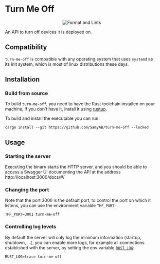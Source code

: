 # Turn Me Off

<div align="center">

![Format and Lints](https://github.com/SamyAB/turn-me-off/actions/workflows/check.yml/badge.svg)

</div>

An API to turn off devices it is deployed on.

## Compatibility

`turn-me-off` is compatible with any operating system that uses `systemd` as its init system,
which is most of linux distributions these days.

## Installation

### Build from source

To build `turn-me-off`, you need to have the Rust toolchain installed on your machine,
if you don't have it, install it using [rustup](https://rustup.rs/).

To build and install the executable you can run:

```Shell
cargo install --git https://github.com/SamyAB/turn-me-off --locked
```

## Usage

### Starting the server

Executing the binary starts the HTTP server, and you should be able to access a
Swagger UI documenting the API at the address http://localhost:3000/docs/#/

### Changing the port

Note that the port 3000 is the default port, to control the port on which it listens,
you can use the environment variable `TMF_PORT`:

```Shell
TMF_PORT=3001 turn-me-off
```

### Controlling log levels

By default the server will only log the minimum information (startup, shutdown, ...),
you can enable more logs, for example all connections established with the server, by
setting the env variable [`RUST_LOG`](https://docs.rs/env_logger/0.11.1/env_logger/#enabling-logging):

```Shell
RUST_LOG=trace turn-me-off
```

